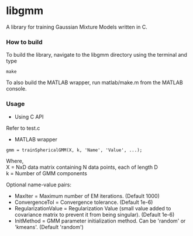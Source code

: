 # libgmm
A library for training Gaussian Mixture Models written in C.

### How to build
To build the library, navigate to the libgmm directory using the terminal and type
```
make
```
To also build the MATLAB wrapper, run matlab/make.m from the MATLAB console.

### Usage
- Using C API

 Refer to test.c
- MATLAB wrapper

 ```
 gmm = trainSphericalGMM(X, k, 'Name', 'Value', ...);
 ```
 Where,<br>
 X = NxD data matrix containing N data points, each of length D<br>
 k = Number of GMM components
 
 Optional name-value pairs:
 - MaxIter = Maximum number of EM iterations. (Default 1000)
 - ConvergenceTol = Convergence tolerance. (Default 1e-6)
 - RegularizationValue = Regularization Value (small value added to covariance matrix to prevent it from being singular). (Default 1e-6)
 - InitMethod = GMM parameter initialization method. Can be 'random' or 'kmeans'. (Default 'random')
